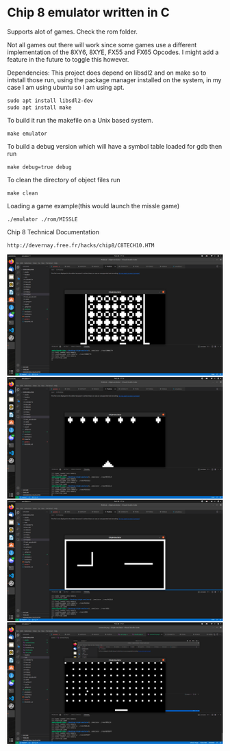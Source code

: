 # Chip 8 emulator written in C

Supports alot of games. Check the rom folder.

Not all games out there will work since some games use a different implementation of the 8XY6, 8XYE, FX55 and FX65 Opcodes. I might add a feature in the future to toggle this however.


Dependencies: This project does depend on libsdl2 and on make so to intstall those run, using the package manager installed on the system, in my case I am using ubuntu so I am using apt.

```
sudo apt install libsdl2-dev
sudo apt install make 
```


To build it run the makefile on a Unix based system.

```
make emulator
```

To build a debug version which will have a symbol table loaded for gdb then run 
``` 
make debug=true debug
```

To clean the directory of object files run

```
make clean
```

Loading a game example(this would launch the missle game)
```
./emulator ./rom/MISSLE
```

Chip 8 Technical Documentation

```
http://devernay.free.fr/hacks/chip8/C8TECH10.HTM

```


![connect4](assets/connect4.png)
![missle](assets/missle.png)
![vers](assets/vers.png)
![wipeoff](assets/wipeoff.png)

